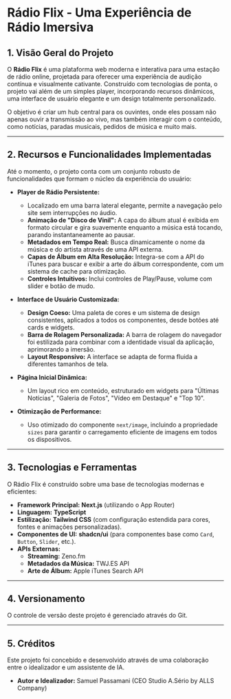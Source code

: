 # Rádio Flix - Uma Experiência de Rádio Imersiva

## 1. Visão Geral do Projeto

O **Rádio Flix** é uma plataforma web moderna e interativa para uma estação de rádio online, projetada para oferecer uma experiência de audição contínua e visualmente cativante. Construído com tecnologias de ponta, o projeto vai além de um simples player, incorporando recursos dinâmicos, uma interface de usuário elegante e um design totalmente personalizado.

O objetivo é criar um hub central para os ouvintes, onde eles possam não apenas ouvir a transmissão ao vivo, mas também interagir com o conteúdo, como notícias, paradas musicais, pedidos de música e muito mais.

---

## 2. Recursos e Funcionalidades Implementadas

Até o momento, o projeto conta com um conjunto robusto de funcionalidades que formam o núcleo da experiência do usuário:

*   **Player de Rádio Persistente:**
    *   Localizado em uma barra lateral elegante, permite a navegação pelo site sem interrupções no áudio.
    *   **Animação de "Disco de Vinil":** A capa do álbum atual é exibida em formato circular e gira suavemente enquanto a música está tocando, parando instantaneamente ao pausar.
    *   **Metadados em Tempo Real:** Busca dinamicamente o nome da música e do artista através de uma API externa.
    *   **Capas de Álbum em Alta Resolução:** Integra-se com a API do iTunes para buscar e exibir a arte do álbum correspondente, com um sistema de cache para otimização.
    *   **Controles Intuitivos:** Inclui controles de Play/Pause, volume com slider e botão de mudo.

*   **Interface de Usuário Customizada:**
    *   **Design Coeso:** Uma paleta de cores e um sistema de design consistentes, aplicados a todos os componentes, desde botões até cards e widgets.
    *   **Barra de Rolagem Personalizada:** A barra de rolagem do navegador foi estilizada para combinar com a identidade visual da aplicação, aprimorando a imersão.
    *   **Layout Responsivo:** A interface se adapta de forma fluida a diferentes tamanhos de tela.

*   **Página Inicial Dinâmica:**
    *   Um layout rico em conteúdo, estruturado em widgets para "Últimas Notícias", "Galeria de Fotos", "Vídeo em Destaque" e "Top 10".

*   **Otimização de Performance:**
    *   Uso otimizado do componente `next/image`, incluindo a propriedade `sizes` para garantir o carregamento eficiente de imagens em todos os dispositivos.

---

## 3. Tecnologias e Ferramentas

O Rádio Flix é construído sobre uma base de tecnologias modernas e eficientes:

*   **Framework Principal:** **Next.js** (utilizando o App Router)
*   **Linguagem:** **TypeScript**
*   **Estilização:** **Tailwind CSS** (com configuração estendida para cores, fontes e animações personalizadas).
*   **Componentes de UI:** **shadcn/ui** (para componentes base como `Card`, `Button`, `Slider`, etc.).
*   **APIs Externas:**
    *   **Streaming:** Zeno.fm
    *   **Metadados da Música:** TWJ.ES API
    *   **Arte de Álbum:** Apple iTunes Search API

---

## 4. Versionamento

O controle de versão deste projeto é gerenciado através do Git.

---

## 5. Créditos

Este projeto foi concebido e desenvolvido através de uma colaboração entre o idealizador e um assistente de IA.

*   **Autor e Idealizador:** Samuel Passamani (CEO Studio A.Sério by ALLS Company)
